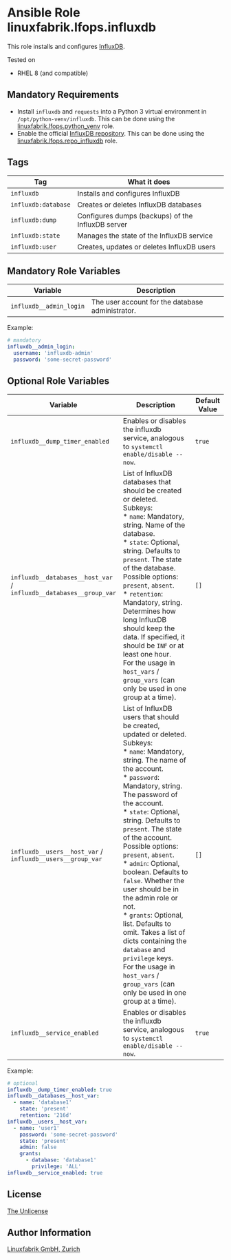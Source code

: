 # Ansible Role linuxfabrik.lfops.influxdb

This role installs and configures [InfluxDB](https://www.influxdata.com/products/influxdb-overview/).

Tested on

* RHEL 8 (and compatible)


## Mandatory Requirements

* Install `influxdb` and `requests` into a Python 3 virtual environment in `/opt/python-venv/influxdb`. This can be done using the [linuxfabrik.lfops.python_venv](https://github.com/Linuxfabrik/lfops/tree/main/roles/python_venv) role.
* Enable the official [InfluxDB repository](https://docs.influxdata.com/influxdb/v1.8/introduction/install/?t=Red+Hat+%26amp%3B+CentOS). This can be done using the [linuxfabrik.lfops.repo_influxdb](https://github.com/Linuxfabrik/lfops/tree/main/roles/repo_influxdb) role.


## Tags

| Tag                 | What it does                                      |
| ---                 | ------------                                      |
| `influxdb`          | Installs and configures InfluxDB                  |
| `influxdb:database` | Creates or deletes InfluxDB databases             |
| `influxdb:dump`     | Configures dumps (backups) of the InfluxDB server |
| `influxdb:state`    | Manages the state of the InfluxDB service         |
| `influxdb:user`     | Creates, updates or deletes InfluxDB users        |


## Mandatory Role Variables

| Variable | Description |
| -------- | ----------- |
| `influxdb__admin_login` | The user account for the database administrator. |

Example:
```yaml
# mandatory
influxdb__admin_login:
  username: 'influxdb-admin'
  password: 'some-secret-password'
```


## Optional Role Variables

| Variable | Description | Default Value |
| -------- | ----------- | ------------- |
| `influxdb__dump_timer_enabled` | Enables or disables the influxdb service, analogous to `systemctl enable/disable --now`. | `true` |
| `influxdb__databases__host_var` /<br> `influxdb__databases__group_var` | List of InfluxDB databases that should be created or deleted.<br> Subkeys:<br> * `name`: Mandatory, string. Name of the database.<br> * `state`: Optional, string. Defaults to `present`. The state of the database. Possible options: `present`, `absent`.<br> * `retention`: Mandatory, string. Determines how long InfluxDB should keep the data. If specified, it should be `INF` or at least one hour.<br>For the usage in `host_vars` / `group_vars` (can only be used in one group at a time). | `[]` |
| `influxdb__users__host_var` /<br> `influxdb__users__group_var` | List of InfluxDB users that should be created, updated or deleted.<br> Subkeys:<br> * `name`: Mandatory, string. The name of the account.<br> * `password`: Mandatory, string. The password of the account.<br> * `state`: Optional, string. Defaults to `present`. The state of the account. Possible options: `present`, `absent`.<br> * `admin`: Optional, boolean. Defaults to `false`. Whether the user should be in the admin role or not.<br> * `grants`: Optional, list. Defaults to omit. Takes a list of dicts containing the `database` and `privilege` keys.<br>For the usage in `host_vars` / `group_vars` (can only be used in one group at a time). | `[]` |
| `influxdb__service_enabled` | Enables or disables the influxdb service, analogous to `systemctl enable/disable --now`. | `true` |

Example:
```yaml
# optional
influxdb__dump_timer_enabled: true
influxdb__databases__host_var:
  - name: 'database1'
    state: 'present'
    retention: '216d'
influxdb__users__host_var:
  - name: 'user1'
    password: 'some-secret-password'
    state: 'present'
    admin: false
    grants:
      - database: 'database1'
        privilege: 'ALL'
influxdb__service_enabled: true
```


## License

[The Unlicense](https://unlicense.org/)


## Author Information

[Linuxfabrik GmbH, Zurich](https://www.linuxfabrik.ch)
